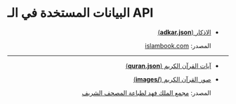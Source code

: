 # البيانات المستخدة في الـ API

<div dir="rtl" align="right">

<ul>

<li>

[الاذكار (**adkar.json**)](adkar.json)

المصدر: [islambook.com](https://www.islambook.com/)

</li>

</ul>


---


<ul>

<li>

[آيات القرآن الكريم (**quran.json**)](quran.json)

</li>

<li>

[صور القرآن الكريم (**/images**)](/src/data/images)

</li>

المصدر: [مجمع الملك فهد لطباعة المصحف الشريف](https://qurancomplex.gov.sa/)

</ul>

</div>